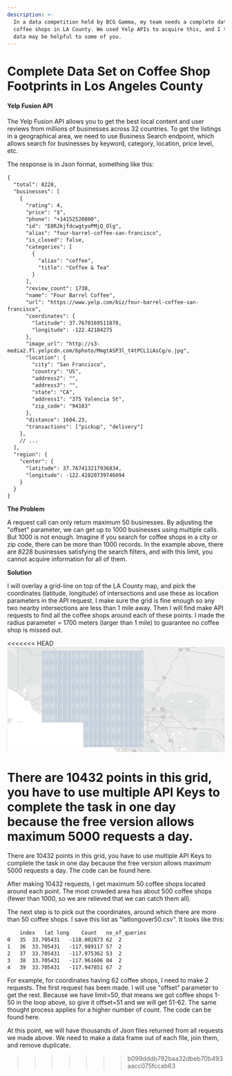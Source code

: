 ```yaml
---
description: >-
  In a data competition held by BCG Gamma, my team needs a complete data set of
  coffee shops in LA County. We used Yelp APIs to acquire this, and I think this
  data may be helpful to some of you.
---
```


# Complete Data Set on Coffee Shop Footprints in Los Angeles County

#### Yelp Fusion API

The Yelp Fusion API allows you to get the best local content and user reviews from millions of businesses across 32 countries. To get the  listings in a geographical area, we need to use Business Search endpoint, which allows search for businesses by keyword, category, location, price level, etc.

The response is in Json format, something like this:

```text
{
  "total": 8228,
  "businesses": [
    {
      "rating": 4,
      "price": "$",
      "phone": "+14152520800",
      "id": "E8RJkjfdcwgtyoPMjQ_Olg",
      "alias": "four-barrel-coffee-san-francisco",
      "is_closed": false,
      "categories": [
        {
          "alias": "coffee",
          "title": "Coffee & Tea"
        }
      ],
      "review_count": 1738,
      "name": "Four Barrel Coffee",
      "url": "https://www.yelp.com/biz/four-barrel-coffee-san-francisco",
      "coordinates": {
        "latitude": 37.7670169511878,
        "longitude": -122.42184275
      },
      "image_url": "http://s3-media2.fl.yelpcdn.com/bphoto/MmgtASP3l_t4tPCL1iAsCg/o.jpg",
      "location": {
        "city": "San Francisco",
        "country": "US",
        "address2": "",
        "address3": "",
        "state": "CA",
        "address1": "375 Valencia St",
        "zip_code": "94103"
      },
      "distance": 1604.23,
      "transactions": ["pickup", "delivery"]
    },
    // ...
  ],
  "region": {
    "center": {
      "latitude": 37.767413217936834,
      "longitude": -122.42820739746094
    }
  }
}
```

**The Problem**

A request call can only return maximum 50 businesses. By adjusting the "offset" parameter, we can get up to 1000 businesses using multiple calls. But 1000 is not enough. Imagine if you search for coffee shops in a city or zip code, there can be more than 1000 records. In the example above, there are 8228 businesses satisfying the search filters, and with this limit, you cannot acquire information for all of them.

**Solution**

I will overlay a grid-line on top of the LA County map, and pick the coordinates \(latitude, longitude\) of intersections and use these as location parameters in the API request. I make sure the grid is fine enough so any two nearby intersections are less than 1 mile away. Then I will find make API requests to find all the coffee shops around each of these points. I made the radius parameter = 1700 meters \(larger than 1 mile\) to guarantee no coffee shop is missed out.

<<<<<<< HEAD
![Grid](../resources/Yelp01/images/latlong.png)

There are 10432 points in this grid, you have to use multiple API Keys to complete the task in one day because the free version allows maximum 5000 requests a day.
=======
There are 10432 points in this grid, you have to use multiple API Keys to complete the task in one day because the free version allows maximum 5000 requests a day. The code can be found here.

After making 10432 requests, I get maximum 50 coffee shops located around each point. The most crowded area has about 500 coffee shops \(fewer than 1000, so we are relieved that we can catch them all\). 

The next step is to pick out the coordinates, around which there are more than 50 coffee shops. I save this list as "latlongover50.csv". It looks like this:

```text
	index	lat	long	Count	no_of_queries
0	35	33.705431	-118.002873	62	2
1	36	33.705431	-117.989117	57	2
2	37	33.705431	-117.975362	53	2
3	38	33.705431	-117.961606	84	2
4	39	33.705431	-117.947851	67	2
```

For example, for coordinates having 62 coffee shops, I need to make 2 requests. The first request has been made. I will use "offset" parameter to get the rest. Because we have limit=50, that means we got coffee shops 1-50 in the loop above, so give it offset=51 and we will get 51-62. The same thought process applies for a higher number of count. The code can be found here.

At this point, we will have thousands of Json files returned from all requests we made above. We need to make a data frame out of each file, join them, and remove duplicate.
>>>>>>> b099dddb792baa32dbeb70b493aacc075fccab63





